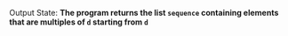 Output State: **The program returns the list `sequence` containing elements that are multiples of `d` starting from `d`**